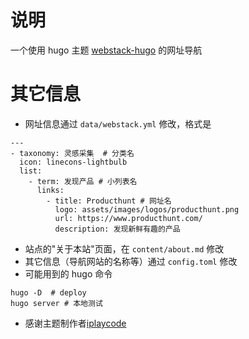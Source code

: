 # 说明
一个使用 hugo 主题 [webstack-hugo](https://github.com/iplaycode/webstack-hugo) 的网址导航
# 其它信息
- 网址信息通过  `data/webstack.yml` 修改，格式是
```
---
- taxonomy: 灵感采集  # 分类名
  icon: linecons-lightbulb
  list: 
    - term: 发现产品 # 小列表名
      links:
        - title: Producthunt # 网址名
          logo: assets/images/logos/producthunt.png
          url: https://www.producthunt.com/
          description: 发现新鲜有趣的产品
```
- 站点的"关于本站"页面，在 `content/about.md` 修改
- 其它信息（导航网站的名称等）通过 `config.toml` 修改
- 可能用到的 hugo 命令
```
hugo -D  # deploy
hugo server # 本地测试
```
- 感谢主题制作者[iplaycode](https://github.com/iplaycode)

